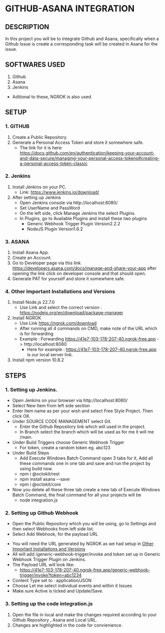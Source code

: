 # GITHUB-ASANA INTEGRATION
## DESCRIPTION
In this project you will be to integrate Github and Asana, specifically when a Github Issue is create a corresponding task will be created in Asana for the issue.

## SOFTWARES USED
1. Github
2. Asana
3. Jenkins
- Aditional to these, NGROK is also used.

## SETUP
### 1. GITHUB
1. Create a Public Repository.
2. Generate a Personal Access Token and store it somewhere safe.
   - The link for it is here: https://docs.github.com/en/authentication/keeping-your-account-and-data-secure/managing-your-personal-access-tokens#creating-a-personal-access-token-classic
### 2. Jenkins
1. Install Jenkins on your PC.
   - Link: https://www.jenkins.io/download/
2. After setting up Jenkins
   - Open Jenkins console via http://localhost:8080/
   - Set UserName and PassWord
   - On the left side, click Manage Jenkins the select Plugins.
   - In Plugins, go to Available Plugins and install these two plugins
     - Generic Webhook Trigger Plugin Version2.2.2
     - NodeJS Plugin Version1.6.2
### 3. ASANA
1. Install Asana App.
2. Create an Account.
3. Go to Developer page via this link https://developers.asana.com/docs/manage-and-share-your-app after opening the link click on developer console and that should open.
4. Generate PAT for yourself and store it somewhere safe.
### 4. Other Important Installations and Versions
1. Install Node.js 22.7.0
   - Use Link and select the correct version : https://nodejs.org/en/download/package-manager
2. Install NGROK
   - Use Link https://ngrok.com/download
   - After running all 4 commands on CMD, make note of the URL which is for forwarding
   - Example : Forwarding                    https://41e7-103-178-207-40.ngrok-free.app -> http://localhost:8080
     - Here for example : https://41e7-103-178-207-40.ngrok-free.app is our local server link.
3. Install npm version 10.8.2
   
## STEPS
### 1. Setting up Jenkins.
* Open Jenkins on your browser via http://localhost:8080/
* Select New Item from left side section
* Enter Item name as per your wish and select Free Style Project. Then click OK.
* Under SOURCE CODE MANAGEMENT select Git.
  - Enter the Github Repository link which will used in the project.
  - In Branch select the branch which will be used as for me it will me /main.
* Under Build Triggers choose Generic Webhook Trigger
  - For token, create a random token eg. abc123
* Under Build Steps
  - Add Execute Windows Batch Command open 3 tabs for it, Add all these commands one in one tab and save and run the project by using build now.
  - npm i @octokit/rest
  - npm install asana --save
  - npm i @octokit/core
* Now you delete all these three tab create a new tab of Execute Windows Batch Command, the final command for all your projects will be
  - node integration.js
### 2. Setting up Github Webhook
* Open the Public Repository which you will be using, go to Settings and then select Webhooks from left side list.
* Select Add Webhook, for the payload URL
 - You will need the URL generated by NGROK as we had setup in [Other Important Installations and Versions](#4-other-important-installations-and-versions)
 - All will add /generic-webhook-trigger/invoke and token set up in Generic Webhook Trigger Plugin on Jenkins.
 - The Payload URL will look like:
     - https://41e7-103-178-207-40.ngrok-free.app/generic-webhook-trigger/invoke?token=abc1234
 - Content Type set to : application/JSON
 - Choose Let me select individual events and within it Issues
 - Make sure Active is ticked and Update/Save.
### 3. Setting up the code integration.js
1. Open the file in local and make the changes required according to your Github Repository , Asana and Local URL.
2. Changes are highlighted in the code for convienience.
